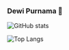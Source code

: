 ### Dewi Purnama 👋

<!--
**dewipurnama123/dewipurnama123** is a ✨ _special_ ✨ repository because its `README.md` (this file) appears on your GitHub profile.

Here are some ideas to get you started:

- 🔭 I’m currently working on ...
- 🌱 I’m currently learning ...
- 👯 I’m looking to collaborate on ...
- 🤔 I’m looking for help with ...
- 💬 Ask me about ...
- 📫 How to reach me: ...
- 😄 Pronouns: ...
- ⚡ Fun fact: ...
-->

![GitHub stats](https://github-readme-stats.vercel.app/api?username=dewipurnama123&theme=light)

![Top Langs](https://github-readme-stats.vercel.app/api/top-langs/?username=dewipurnama123&layout=compact)
